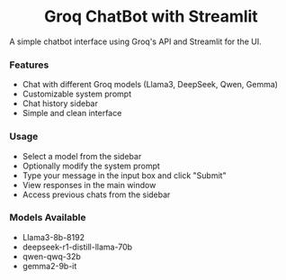 <h1 align="center">Groq ChatBot with Streamlit</h1>

A simple chatbot interface using Groq's API and Streamlit for the UI.

<h3>Features</h3>

- Chat with different Groq models (Llama3, DeepSeek, Qwen, Gemma)
- Customizable system prompt
- Chat history sidebar
- Simple and clean interface

<h3>Usage</h3>

- Select a model from the sidebar
- Optionally modify the system prompt
- Type your message in the input box and click "Submit"
- View responses in the main window
- Access previous chats from the sidebar

<h3>Models Available</h3>

- Llama3-8b-8192
- deepseek-r1-distill-llama-70b
- qwen-qwq-32b
- gemma2-9b-it

